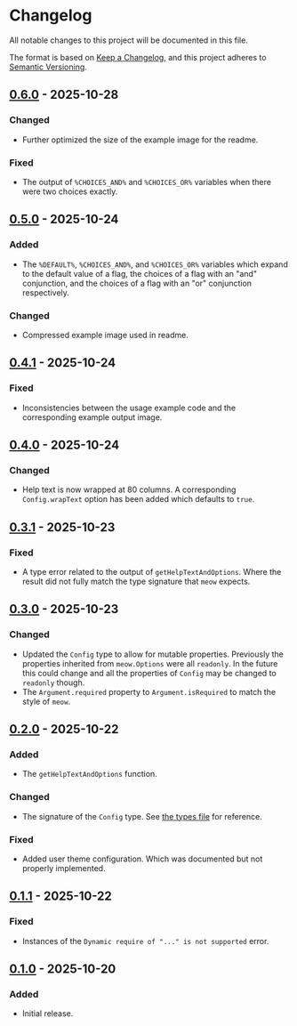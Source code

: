Changelog
=========

All notable changes to this project will be documented in this file.

The format is based on [Keep a Changelog](https://keepachangelog.com/en/1.1.0/),
and this project adheres to [Semantic Versioning](https://semver.org/spec/v2.0.0.html).

[0.6.0] - 2025-10-28
--------------------

### Changed

- Further optimized the size of the example image for the readme.

### Fixed

- The output of `%CHOICES_AND%` and `%CHOICES_OR%` variables when there were two choices exactly.

[0.5.0] - 2025-10-24
--------------------

### Added

- The `%DEFAULT%`, `%CHOICES_AND%`, and `%CHOICES_OR%` variables which expand to the default value
  of a flag, the choices of a flag with an "and" conjunction, and the choices of a flag with an "or"
  conjunction respectively.

### Changed

- Compressed example image used in readme.

[0.4.1] - 2025-10-24
--------------------

### Fixed

- Inconsistencies between the usage example code and the corresponding example output image.

[0.4.0] - 2025-10-24
--------------------

### Changed

- Help text is now wrapped at 80 columns. A corresponding `Config.wrapText` option has been added
  which defaults to `true`.

[0.3.1] - 2025-10-23
--------------------

### Fixed

- A type error related to the output of `getHelpTextAndOptions`. Where the result did not fully
  match the type signature that `meow` expects.

[0.3.0] - 2025-10-23
--------------------

### Changed

- Updated the `Config` type to allow for mutable properties. Previously the properties inherited
  from `meow.Options` were all `readonly`. In the future this could change and all the properties of
  `Config` may be changed to `readonly` though.
- The `Argument.required` property to `Argument.isRequired` to match the style of `meow`.

[0.2.0] - 2025-10-22
--------------------

### Added

- The `getHelpTextAndOptions` function.

### Changed

- The signature of the `Config` type. See [the types file](src/types.ts) for reference.

### Fixed

- Added user theme configuration. Which was documented but not properly implemented.

[0.1.1] - 2025-10-22
--------------------

### Fixed

- Instances of the `Dynamic require of "..." is not supported` error.

[0.1.0] - 2025-10-20
--------------------

### Added

- Initial release.

[0.6.0]: https://github.com/jbenner-radham/node-meowtastic/compare/v0.5.0...v0.6.0
[0.5.0]: https://github.com/jbenner-radham/node-meowtastic/compare/v0.4.1...v0.5.0
[0.4.1]: https://github.com/jbenner-radham/node-meowtastic/compare/v0.4.0...v0.4.1
[0.4.0]: https://github.com/jbenner-radham/node-meowtastic/compare/v0.3.1...v0.4.0
[0.3.1]: https://github.com/jbenner-radham/node-meowtastic/compare/v0.3.0...v0.3.1
[0.3.0]: https://github.com/jbenner-radham/node-meowtastic/compare/v0.2.0...v0.3.0
[0.2.0]: https://github.com/jbenner-radham/node-meowtastic/compare/v0.1.1...v0.2.0
[0.1.1]: https://github.com/jbenner-radham/node-meowtastic/compare/v0.1.0...v0.1.1
[0.1.0]: https://github.com/jbenner-radham/node-meowtastic/releases/tag/v0.1.0
